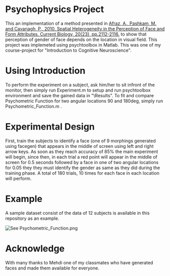 # Psychophysics Project

This an implementation of a method presented in [Afraz, A., Pashkam, M. and Cavanagh, P., 2010. Spatial Heterogeneity in the Perception of Face and Form Attributes. Current Biology, 20(23), pp.2112-2116.](https://doi.org/10.1016/j.cub.2010.11.017)
to show that perception of gender of face depends on the location in visual field. This project was implemeted using psychtoolbox in Matlab.
This was one of my course-project for "Introduction to Cognitive Neuroscience".

# Using Introduction

To perform the experiment on a subject, ask him/her to sit infront of the monitor, then simply run Experiment.m to setup and run psychtoolbox environment and save the gained data in "\Results".
To fit and compare Psychometric Function for two angular locations 90 and 180deg, simply run Psychometric_Function.m .

# Experimental Design

First, train the subjects to identify a face (one of 9 morphings generated using facegen) that appears in the middle of screen using left and right arrow keys. As soon as they reach accuracy of 85% the main experiment will begin,
since then, in each trial a red point will appear in the middle of screen for 0.5 seconds followed by a face in one of two angular locations for 0.05 they they must identify the gender as same as they did during the training phase.
A total of 180 trials, 10 times for each face in each location will perform.

# Example

A sample dataset consist of the data of 12 subjects is available in this repository as an example.

![See Psychometric_Function.png](/Psychometric_Function.png)

# Acknowledge

With many thanks to Mehdi one of my classmates who have generated faces and made them available for everyone.
